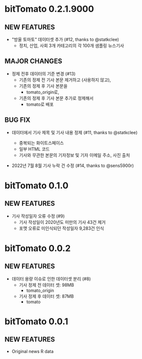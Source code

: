 # bitTomato 0.2.1.9000

## NEW FEATURES

* "방울 토마토" 데이터셋 추가 (#12, thanks to @statkclee)
    - 정치, 산업, 사회 3개 카테고리의 각 100개 샘플링 뉴스기사

## MAJOR CHANGES

* 정제 전후 데이터의 기준 변경 (#13)
    - 기존의 정제 전 기사 본문 제거하고 (사용하지 않고),
    - 기존의 정제 후 기사 본문을
        - tomato_origin로,
    - 기존의 정제 후 기사 본문 추가로 정제해서
        - tomato로 배포
    
## BUG FIX

* 데이터에서 기사 제목 및 기사 내용 정제 (#11, thanks to @statkclee)
    - 중복되는 화이트스페이스
    - 일부 HTML 코드
    - 기사와 무관한 본문의 기자정보 및 기자 이메일 주소, 사진 출처
    
* 2022년 7월 8월 기사 누락 건 수정 (#14, thanks to @sens5900r)


    
# bitTomato 0.1.0

## NEW FEATURES

* 기사 작성일자 오류 수정 (#9)
    - 기사 작성일이 2020년도 미만의 기사 43건 제거
    - 포맷 오류로 미인식되던 작성일자 9,283건 인식
        
        
        
# bitTomato 0.0.2

## NEW FEATURES

* 데이터 용량 이슈로 인한 데이터셋 분리 (#8)
    - 기사 정제 전 데이터 셋: 98MB
        - tomato_origin
    - 기사 정제 후 데이터 셋: 87MB
        - tomato

# bitTomato 0.0.1

## NEW FEATURES

* Original news R data

